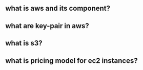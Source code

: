 ## what is aws and its component?

## what are key-pair in aws?

## what is s3?

## what is pricing model for ec2 instances?

## 
